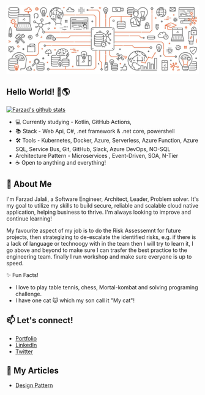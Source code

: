 ![Banner Image](https://raw.githubusercontent.com/farzad-cv/farzad-cv.github.io/main/what-is-container-orchestration.jpg)
## Hello World! 👋🌎

[![Farzad's github stats](https://github-readme-stats.vercel.app/api?username=Farzad-Jalali&&hide=stars,contribs,issues&show_icons=true&bg_color=f4f7f7&title_color=65c0ba&icon_color=ffbd39&text_color=216583)](https://github.com/Farzad-Jalali/github-readme-stats)

- 💻 Currently studying - Kotlin, GitHub Actions,
- 📚 Stack - Web Api, C#, .net framework & .net core, powershell
- 🛠 Tools -  Kubernetes, Docker, Azure, Serverless, Azure Function, Azure SQL, Service Bus, Git, GitHub, Slack, Azure DevOps, NO-SQL
- Architecture Pattern - Microservices , Event-Driven, SOA, N-Tier
- ☕ Open to anything and everything!

## 💬 About Me

I'm Farzad Jalali, a Software Engineer, Architect, Leader, Problem solver. It's my goal to utilize my skills to build secure, reliable and scalable cloud native application, helping business to thrive. I'm always looking to improve and continue learning!

My favourite aspect of my job is to do the Risk Assessemnt for future projects, then strategizing to de-escalate the identified risks, e.g. if there is a lack of language or technoogy with in the team then I will try to learn it, I go above and beyond to make sure I can trasfer the best practice to the engineering team. finally I run workshop and make sure everyone is up to speed.

✨ Fun Facts! 

- I love to play table tennis, chess, Mortal-kombat and solving programing challenge.
- I have one cat 🐱 which my son call it "My cat"!



## 📫 Let's connect!
- [Portfolio](https://F.Jalali.com/)
- [LinkedIn](https://www.linkedin.com/in/FarzadJalali/)
- [Twitter](https://www.twitter.com/FarzadJalali/)

## 📄 My Articles
- [Design Pattern](https://www.Jalali.com/articles/under_construction/)

